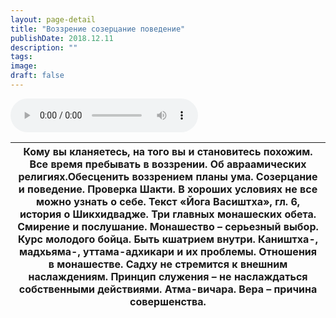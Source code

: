 ```yaml
---
layout: page-detail
title: "Воззрение созерцание поведение"
publishDate: 2018.12.11
description: ""
tags:
image:
draft: false
---
```


<audio title="2018.12.11 - Воззрение созерцание поведение.mp3" src="/upload/iblock/38f/38f96702251e27536f4d70e1da644690.mp3" controls=""></audio>

| Кому вы кланяетесь, на того вы и становитесь похожим. Все время пребывать в воззрении. Об авраамических религиях.Обесценить воззрением планы ума. Созерцание и поведение. Проверка Шакти. В хороших условиях не все можно узнать о себе.  Текст «Йога Васиштха», гл. 6, история о Шикхидвадже. Три главных монашеских обета. Смирение и послушание. Монашество – серьезный выбор. Курс молодого бойца. Быть кшатрием внутри. Каништха-, мадхьяма-, уттама-адхикари и их проблемы. Отношения в монашестве. Садху не стремится к внешним наслаждениям. Принцип служения – не наслаждаться собственными действиями. Атма-вичара. Вера – причина совершенства. |
| ---------------------------------------------------------------------------------------------------------------------------------------------------------------------------------------------------------------------------------------------------------------------------------------------------------------------------------------------------------------------------------------------------------------------------------------------------------------------------------------------------------------------------------------------------------------------------------------------------------------------------------------------------------- |

  
